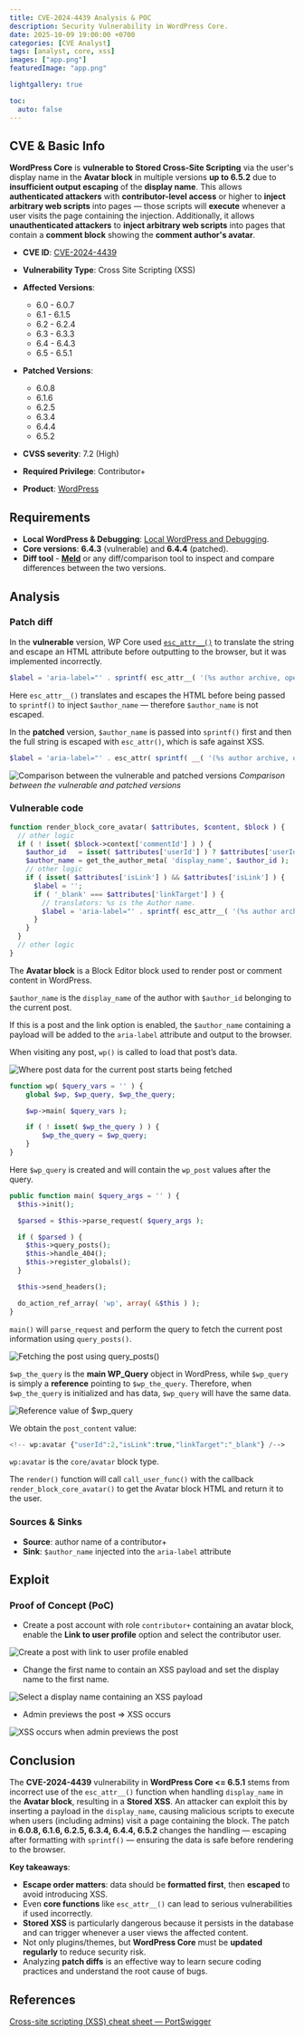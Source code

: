 ```yaml
---
title: CVE-2024-4439 Analysis & POC
description: Security Vulnerability in WordPress Core.
date: 2025-10-09 19:00:00 +0700
categories: [CVE Analyst]
tags: [analyst, core, xss]
images: ["app.png"]
featuredImage: "app.png"

lightgallery: true

toc:
  auto: false
---
```


<!--more-->

## CVE & Basic Info

**WordPress Core** is **vulnerable to Stored Cross-Site Scripting** via the user's display name in the **Avatar block** in multiple versions **up to 6.5.2** due to **insufficient output escaping** of the **display name**. This allows **authenticated attackers** with **contributor-level access** or higher to **inject arbitrary web scripts** into pages — those scripts will **execute** whenever a user visits the page containing the injection. Additionally, it allows **unauthenticated attackers** to **inject arbitrary web scripts** into pages that contain a **comment block** showing the **comment author's avatar**.

* **CVE ID**: [CVE-2024-4439](https://www.cve.org/CVERecord?id=CVE-2024-4439)
* **Vulnerability Type**: Cross Site Scripting (XSS)
* **Affected Versions**:

  * 6.0 - 6.0.7
  * 6.1 - 6.1.5
  * 6.2 - 6.2.4
  * 6.3 - 6.3.3
  * 6.4 - 6.4.3
  * 6.5 - 6.5.1
* **Patched Versions**:

  * 6.0.8
  * 6.1.6
  * 6.2.5
  * 6.3.4
  * 6.4.4
  * 6.5.2
* **CVSS severity**: 7.2 (High)
* **Required Privilege**: Contributor+
* **Product**: [WordPress](https://wordpress.org/)

## Requirements

* **Local WordPress & Debugging**: [Local WordPress and Debugging](https://w41bu1.github.io/2025-08-21-wordpress-local-and-debugging/).
* **Core versions**: **6.4.3** (vulnerable) and **6.4.4** (patched).
* **Diff tool** - [**Meld**](https://meldmerge.org/) or any diff/comparison tool to inspect and compare differences between the two versions.

## Analysis

### Patch diff

In the **vulnerable** version, WP Core used [`esc_attr__()`](https://developer.wordpress.org/reference/functions/esc_attr__/) to translate the string and escape an HTML attribute before outputting to the browser, but it was implemented incorrectly.

```php
$label = 'aria-label="' . sprintf( esc_attr__( '(%s author archive, opens in a new tab)' ), $author_name ) . '"';
```

Here `esc_attr__()` translates and escapes the HTML before being passed to `sprintf()` to inject `$author_name` — therefore `$author_name` is not escaped.

In the **patched** version, `$author_name` is passed into `sprintf()` first and then the full string is escaped with `esc_attr()`, which is safe against XSS.

```php
$label = 'aria-label="' . esc_attr( sprintf( __( '(%s author archive, opens in a new tab)' ), $author_name ) ) . '"';
```

![Comparison between the vulnerable and patched versions](dif1.png)
*Comparison between the vulnerable and patched versions*

### Vulnerable code

```php
function render_block_core_avatar( $attributes, $content, $block ) {
  // other logic
  if ( ! isset( $block->context['commentId'] ) ) {
    $author_id   = isset( $attributes['userId'] ) ? $attributes['userId'] : get_post_field( 'post_author', $block->context['postId'] );
    $author_name = get_the_author_meta( 'display_name', $author_id );
    // other logic
    if ( isset( $attributes['isLink'] ) && $attributes['isLink'] ) {
      $label = '';
      if ( '_blank' === $attributes['linkTarget'] ) {
        // translators: %s is the Author name.
        $label = 'aria-label="' . sprintf( esc_attr__( '(%s author archive, opens in a new tab)' ), $author_name ) . '"';
      }
    }
  }
  // other logic
}
```

The **Avatar block** is a Block Editor block used to render post or comment content in WordPress.

`$author_name` is the `display_name` of the author with `$author_id` belonging to the current post.

If this is a post and the link option is enabled, the `$author_name` containing a payload will be added to the `aria-label` attribute and output to the browser.

When visiting any post, `wp()` is called to load that post’s data.

![Where post data for the current post starts being fetched](debug1.png)

```php
function wp( $query_vars = '' ) {
	global $wp, $wp_query, $wp_the_query;

	$wp->main( $query_vars );

	if ( ! isset( $wp_the_query ) ) {
		$wp_the_query = $wp_query;
	}
}
```

Here `$wp_query` is created and will contain the `wp_post` values after the query.

```php
public function main( $query_args = '' ) {
  $this->init();

  $parsed = $this->parse_request( $query_args );

  if ( $parsed ) {
    $this->query_posts();
    $this->handle_404();
    $this->register_globals();
  }

  $this->send_headers();

  do_action_ref_array( 'wp', array( &$this ) );
}
```

`main()` will `parse_request` and perform the query to fetch the current post information using `query_posts()`.

![Fetching the post using query\_posts()](debug2.png)

`$wp_the_query` is the **main WP_Query** object in WordPress, while `$wp_query` is simply a **reference** pointing to `$wp_the_query`. Therefore, when `$wp_the_query` is initialized and has data, `$wp_query` will have the same data.

![Reference value of $wp\_query](debug3.png)

We obtain the `post_content` value:

```php
<!-- wp:avatar {"userId":2,"isLink":true,"linkTarget":"_blank"} /-->
```

`wp:avatar` is the `core/avatar` block type.

The `render()` function will call `call_user_func()` with the callback `render_block_core_avatar()` to get the Avatar block HTML and return it to the user.

### Sources & Sinks

* **Source**: author name of a contributor+
* **Sink**: `$author_name` injected into the `aria-label` attribute

## Exploit

### Proof of Concept (PoC)

* Create a post account with role `contributor+` containing an avatar block, enable the **Link to user profile** option and select the contributor user.

![Create a post with link to user profile enabled](post1.png)

* Change the first name to contain an XSS payload and set the display name to the first name.

![Select a display name containing an XSS payload](disname.png)

* Admin previews the post => XSS occurs

![XSS occurs when admin previews the post](xss1.png)

## Conclusion

The **CVE-2024-4439** vulnerability in **WordPress Core <= 6.5.1** stems from incorrect use of the `esc_attr__()` function when handling `display_name` in the **Avatar block**, resulting in a **Stored XSS**. An attacker can exploit this by inserting a payload in the `display_name`, causing malicious scripts to execute when users (including admins) visit a page containing the block. The patch in **6.0.8, 6.1.6, 6.2.5, 6.3.4, 6.4.4, 6.5.2** changes the handling — escaping after formatting with `sprintf()` — ensuring the data is safe before rendering to the browser.

**Key takeaways**:

* **Escape order matters**: data should be **formatted first**, then **escaped** to avoid introducing XSS.
* Even **core functions** like `esc_attr__()` can lead to serious vulnerabilities if used incorrectly.
* **Stored XSS** is particularly dangerous because it persists in the database and can trigger whenever a user views the affected content.
* Not only plugins/themes, but **WordPress Core** must be **updated regularly** to reduce security risk.
* Analyzing **patch diffs** is an effective way to learn secure coding practices and understand the root cause of bugs.

## References

[Cross-site scripting (XSS) cheat sheet — PortSwigger](https://portswigger.net/web-security/cross-site-scripting/cheat-sheet)